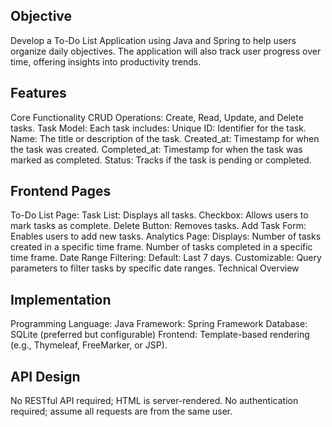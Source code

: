 ## Objective
Develop a To-Do List Application using Java and Spring to help users organize daily objectives. The application will also track user progress over time, offering insights into productivity trends.

## Features
Core Functionality
CRUD Operations:
Create, Read, Update, and Delete tasks.
Task Model:
Each task includes:
Unique ID: Identifier for the task.
Name: The title or description of the task.
Created_at: Timestamp for when the task was created.
Completed_at: Timestamp for when the task was marked as completed.
Status: Tracks if the task is pending or completed.
## Frontend Pages
To-Do List Page:
Task List: Displays all tasks.
Checkbox: Allows users to mark tasks as complete.
Delete Button: Removes tasks.
Add Task Form: Enables users to add new tasks.
Analytics Page:
Displays:
Number of tasks created in a specific time frame.
Number of tasks completed in a specific time frame.
Date Range Filtering:
Default: Last 7 days.
Customizable: Query parameters to filter tasks by specific date ranges.
Technical Overview
## Implementation
Programming Language: Java
Framework: Spring Framework
Database: SQLite (preferred but configurable)
Frontend: Template-based rendering (e.g., Thymeleaf, FreeMarker, or JSP).
## API Design
No RESTful API required; HTML is server-rendered.
No authentication required; assume all requests are from the same user.
